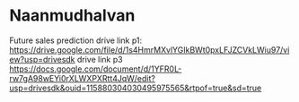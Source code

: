 # Naanmudhalvan
Future sales prediction
drive link p1:
https://drive.google.com/file/d/1s4HmrMXvlYGIkBWt0pxLFJZCVkLWiu97/view?usp=drivesdk
drive link p3
https://docs.google.com/document/d/1YFR0L-rw7gA98wEYi0rXLWXPXRtt4JqW/edit?usp=drivesdk&ouid=115880304030495975565&rtpof=true&sd=true
